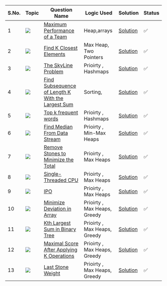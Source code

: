 S.No. | Topic | Question Name | Logic Used | Solution | Status |
------|---------------|------------|-------|------|------|
1 | ![](https://img.shields.io/badge/Heap-f0772b?style=for-the-badge&logo=array&logoColor=black) | [Maximum Performance of a Team](https://leetcode.com/problems/maximum-performance-of-a-team/) | Heap,arrays | [Solution](https://github.com/himanshugupta09/LEETCODE_SOLUTIONS/blob/main/Heap_Priority%20Queue/Maximum%20Performance%20of%20a%20Team.cpp) | ✅ |
2 | ![](https://img.shields.io/badge/MaxHeap-f0772b?style=for-the-badge&logo=array&logoColor=black) | [Find K Closest Elements](https://leetcode.com/problems/find-k-closest-elements/) | Max Heap, Two Pointers | [Solution](https://github.com/himanshugupta09/LEETCODE_SOLUTIONS/blob/main/Heap_Priority%20Queue/find-k-closest-elements.cpp) | ✅ |
3 | ![](https://img.shields.io/badge/PriorityQueue-f0772b?style=for-the-badge&logo=array&logoColor=black) | [The SkyLine Problem](https://leetcode.com/problems/the-skyline-problem/) | Prioirty , Hashmaps | [Solution](https://github.com/himanshugupta09/LEETCODE_SOLUTIONS/blob/main/Heap_Priority%20Queue/the-skyline-problem.cpp) | ✅ |
4 | ![](https://img.shields.io/badge/PriorityQueue-f0772b?style=for-the-badge&logo=array&logoColor=black) | [Find Subsequence of Length K With the Largest Sum](https://leetcode.com/problems/find-subsequence-of-length-k-with-the-largest-sum/) | Sorting, | [Solution](https://github.com/himanshugupta09/LEETCODE_SOLUTIONS/blob/main/Heap_Priority%20Queue/find-subsequence-of-length-k-with-the-largest-sum.cpp) | ✅ |
5 | ![](https://img.shields.io/badge/PriorityQueue-f0772b?style=for-the-badge&logo=array&logoColor=black) | [Top k frequent words](https://leetcode.com/problems/top-k-frequent-words/) | Prioirty , Hashmaps | [Solution](https://github.com/himanshugupta09/LEETCODE_SOLUTIONS/blob/main/Heap_Priority%20Queue/top-k-frequent-words.cpp) | ✅ |
6 | ![](https://img.shields.io/badge/Heap-f0772b?style=for-the-badge&logo=array&logoColor=black) | [Find Median From Data Stream](https://leetcode.com/problems/find-median-from-data-stream/description/) | Prioirty , Min-Max Heaps | [Solution](https://github.com/himanshugupta09/LEETCODE_SOLUTIONS/blob/main/Heap_Priority%20Queue/find-meadian-from-data-stream.cpp) | ✅ |
7 | ![](https://img.shields.io/badge/Heap-f0772b?style=for-the-badge&logo=array&logoColor=black) | [Remove Stones to Minimize the Total](https://leetcode.com/problems/remove-stones-to-minimize-the-total/description/) | Prioirty , Max Heaps | [Solution](https://github.com/himanshugupta09/LEETCODE_SOLUTIONS/blob/main/Heap_Priority%20Queue/remove-stones-to-minimize-the-total.cpp) | ✅ |
8 | ![](https://img.shields.io/badge/Heap-f0772b?style=for-the-badge&logo=array&logoColor=black) | [Single-Threaded CPU](https://leetcode.com/problems/single-threaded-cpu/description/) | Prioirty , Max Heaps | [Solution](https://github.com/himanshugupta09/LEETCODE_SOLUTIONS/blob/main/Heap_Priority%20Queue/single-threaded-cpu.cpp) | ✅ |
9 | ![](https://img.shields.io/badge/Heap-f0772b?style=for-the-badge&logo=array&logoColor=black) | [IPO](https://leetcode.com/problems/ipo/description/) | Prioirty , Max Heaps | [Solution](https://github.com/himanshugupta09/LEETCODE_SOLUTIONS/blob/main/Heap_Priority%20Queue/ipo.cpp) | ✅ |
10 | ![](https://img.shields.io/badge/Priority-Queue-f0772b?style=for-the-badge&logo=array&logoColor=black) | [Minimize Deviation in Array](https://leetcode.com/problems/minimize-deviation-in-array/description/) | Prioirty , Max Heaps, Greedy | [Solution](https://github.com/himanshugupta09/LEETCODE_SOLUTIONS/blob/main/Heap_Priority%20Queue/minimize-deviation-in-array.cpp) | ✅ |
11 | ![](https://img.shields.io/badge/Priority-Queue-f0772b?style=for-the-badge&logo=array&logoColor=black) | [Kth Largest Sum in Binary Tree](https://leetcode.com/problems/kth-largest-sum-in-binary-tree/description/) | Prioirty , Max Heaps, Greedy | [Solution](https://github.com/himanshugupta09/LEETCODE_SOLUTIONS/blob/main/Heap_Priority%20Queue/kth-largest-sum-in-a-binary-tree.cpp) | ✅ |
12 | ![](https://img.shields.io/badge/Priority-Queue-f0772b?style=for-the-badge&logo=array&logoColor=black) | [ Maximal Score After Applying K Operations](https://leetcode.com/problems/maximal-score-after-applying-k-operations/description/) | Prioirty , Max Heaps, Greedy | [Solution](https://github.com/himanshugupta09/LEETCODE_SOLUTIONS/blob/main/Heap_Priority%20Queue/maximal-score-after-applying-k-operations.cpp) | ✅ |
13 | ![](https://img.shields.io/badge/Priority-Queue-f0772b?style=for-the-badge&logo=array&logoColor=black) | [ Last Stone Weight](https://leetcode.com/problems/last-stone-weight/description/) | Prioirty , Max Heaps, Greedy | [Solution](https://github.com/himanshugupta09/LEETCODE_SOLUTIONS/blob/main/Heap_Priority%20Queue/last-stone-weight.cpp) | ✅ |


























